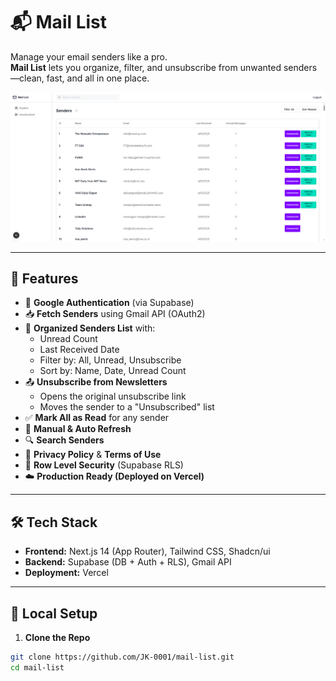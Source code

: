# 📬 Mail List

Manage your email senders like a pro.  
**Mail List** lets you organize, filter, and unsubscribe from unwanted senders—clean, fast, and all in one place.

![Mail List Preview](./public/screenshot.png)

---

## 🚀 Features

- 🔐 **Google Authentication** (via Supabase)
- 📥 **Fetch Senders** using Gmail API (OAuth2)
- 📂 **Organized Senders List** with:
  - Unread Count
  - Last Received Date
  - Filter by: All, Unread, Unsubscribe
  - Sort by: Name, Date, Unread Count
- 📤 **Unsubscribe from Newsletters**
  - Opens the original unsubscribe link
  - Moves the sender to a "Unsubscribed" list
- ✅ **Mark All as Read** for any sender
- 🔁 **Manual & Auto Refresh**
- 🔍 **Search Senders**
- 📄 **Privacy Policy** & **Terms of Use**
- 🔐 **Row Level Security** (Supabase RLS)
- ☁️ **Production Ready (Deployed on Vercel)**

---

## 🛠️ Tech Stack

- **Frontend:** Next.js 14 (App Router), Tailwind CSS, Shadcn/ui
- **Backend:** Supabase (DB + Auth + RLS), Gmail API
- **Deployment:** Vercel

---

## 🔧 Local Setup

1. **Clone the Repo**

```bash
git clone https://github.com/JK-0001/mail-list.git
cd mail-list
